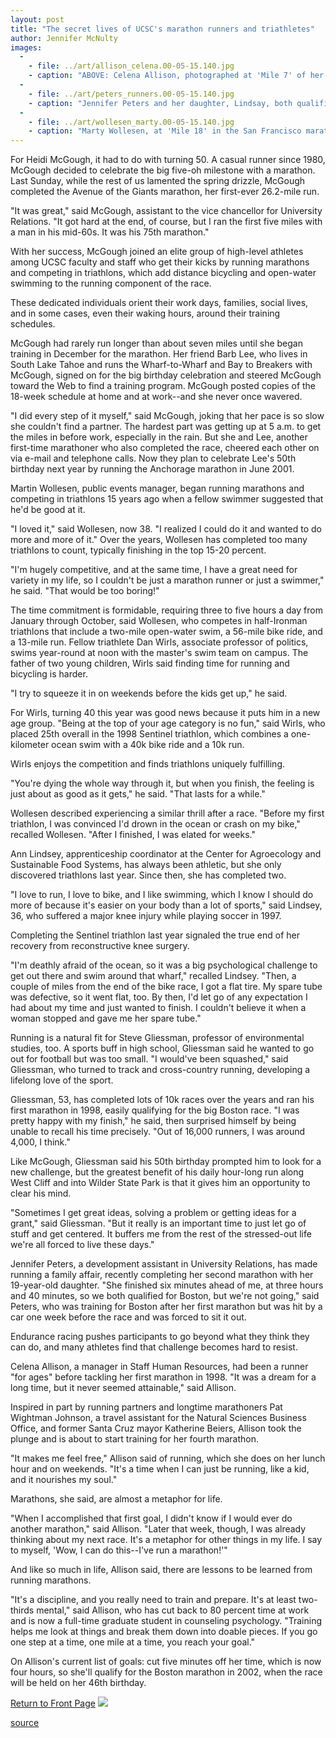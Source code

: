 ```yaml
---
layout: post
title: "The secret lives of UCSC's marathon runners and triathletes"
author: Jennifer McNulty
images:
  -
    - file: ../art/allison_celena.00-05-15.140.jpg
    - caption: "ABOVE: Celena Allison, photographed at 'Mile 7' of her first marathon, in San Diego in 1998"
  -
    - file: ../art/peters_runners.00-05-15.140.jpg
    - caption: "Jennifer Peters and her daughter, Lindsay, both qualified for the Boston marathon."
  -
    - file: ../art/wollesen_marty.00-05-15.140.jpg
    - caption: "Marty Wollesen, at 'Mile 18' in the San Francisco marathon in the mid-1990s."
---
```


For Heidi McGough, it had to do with turning 50. A casual runner since 1980, McGough decided to celebrate the big five-oh milestone with a marathon. Last Sunday, while the rest of us lamented the spring drizzle, McGough completed the Avenue of the Giants marathon, her first-ever 26.2-mile run.

"It was great," said McGough, assistant to the vice chancellor for University Relations. "It got hard at the end, of course, but I ran the first five miles with a man in his mid-60s. It was his 75th marathon."   
  
With her success, McGough joined an elite group of high-level athletes among UCSC faculty and staff who get their kicks by running marathons and competing in triathlons, which add distance bicycling and open-water swimming to the running component of the race.  
  
These dedicated individuals orient their work days, families, social lives, and in some cases, even their waking hours, around their training schedules.   
  
McGough had rarely run longer than about seven miles until she began training in December for the marathon. Her friend Barb Lee, who lives in South Lake Tahoe and runs the Wharf-to-Wharf and Bay to Breakers with McGough, signed on for the big birthday celebration and steered McGough toward the Web to find a training program. McGough posted copies of the 18-week schedule at home and at work--and she never once wavered.  
  
"I did every step of it myself," said McGough, joking that her pace is so slow she couldn't find a partner. The hardest part was getting up at 5 a.m. to get the miles in before work, especially in the rain. But she and Lee, another first-time marathoner who also completed the race, cheered each other on via e-mail and telephone calls. Now they plan to celebrate Lee's 50th birthday next year by running the Anchorage marathon in June 2001.  
  
Martin Wollesen, public events manager, began running marathons and competing in triathlons 15 years ago when a fellow swimmer suggested that he'd be good at it.   
  
"I loved it," said Wollesen, now 38. "I realized I could do it and wanted to do more and more of it." Over the years, Wollesen has completed too many triathlons to count, typically finishing in the top 15-20 percent.  
  
"I'm hugely competitive, and at the same time, I have a great need for variety in my life, so I couldn't be just a marathon runner or just a swimmer," he said. "That would be too boring!"  
  
The time commitment is formidable, requiring three to five hours a day from January through October, said Wollesen, who competes in half-Ironman triathlons that include a two-mile open-water swim, a 56-mile bike ride, and a 13-mile run. Fellow triathlete Dan Wirls, associate professor of politics, swims year-round at noon with the master's swim team on campus. The father of two young children, Wirls said finding time for running and bicycling is harder.  
  
"I try to squeeze it in on weekends before the kids get up," he said.  
  
For Wirls, turning 40 this year was good news because it puts him in a new age group. "Being at the top of your age category is no fun," said Wirls, who placed 25th overall in the 1998 Sentinel triathlon, which combines a one-kilometer ocean swim with a 40k bike ride and a 10k run.  
  
Wirls enjoys the competition and finds triathlons uniquely fulfilling.  
  
"You're dying the whole way through it, but when you finish, the feeling is just about as good as it gets," he said. "That lasts for a while."  
  
Wollesen described experiencing a similar thrill after a race. "Before my first triathlon, I was convinced I'd drown in the ocean or crash on my bike," recalled Wollesen. "After I finished, I was elated for weeks."  
  
Ann Lindsey, apprenticeship coordinator at the Center for Agroecology and Sustainable Food Systems, has always been athletic, but she only discovered triathlons last year. Since then, she has completed two.  
  
"I love to run, I love to bike, and I like swimming, which I know I should do more of because it's easier on your body than a lot of sports," said Lindsey, 36, who suffered a major knee injury while playing soccer in 1997.  
  
Completing the Sentinel triathlon last year signaled the true end of her recovery from reconstructive knee surgery.  
  
"I'm deathly afraid of the ocean, so it was a big psychological challenge to get out there and swim around that wharf," recalled Lindsey. "Then, a couple of miles from the end of the bike race, I got a flat tire. My spare tube was defective, so it went flat, too. By then, I'd let go of any expectation I had about my time and just wanted to finish. I couldn't believe it when a woman stopped and gave me her spare tube."  
  
Running is a natural fit for Steve Gliessman, professor of environmental studies, too. A sports buff in high school, Gliessman said he wanted to go out for football but was too small. "I would've been squashed," said Gliessman, who turned to track and cross-country running, developing a lifelong love of the sport.  
  
Gliessman, 53, has completed lots of 10k races over the years and ran his first marathon in 1998, easily qualifying for the big Boston race. "I was pretty happy with my finish," he said, then surprised himself by being unable to recall his time precisely. "Out of 16,000 runners, I was around 4,000, I think."  
  
Like McGough, Gliessman said his 50th birthday prompted him to look for a new challenge, but the greatest benefit of his daily hour-long run along West Cliff and into Wilder State Park is that it gives him an opportunity to clear his mind.  
  
"Sometimes I get great ideas, solving a problem or getting ideas for a grant," said Gliessman. "But it really is an important time to just let go of stuff and get centered. It buffers me from the rest of the stressed-out life we're all forced to live these days."  
  
Jennifer Peters, a development assistant in University Relations, has made running a family affair, recently completing her second marathon with her 19-year-old daughter. "She finished six minutes ahead of me, at three hours and 40 minutes, so we both qualified for Boston, but we're not going," said Peters, who was training for Boston after her first marathon but was hit by a car one week before the race and was forced to sit it out.   
  
Endurance racing pushes participants to go beyond what they think they can do, and many athletes find that challenge becomes hard to resist.  
  
Celena Allison, a manager in Staff Human Resources, had been a runner "for ages" before tackling her first marathon in 1998. "It was a dream for a long time, but it never seemed attainable," said Allison.  
  
Inspired in part by running partners and longtime marathoners Pat Wightman Johnson, a travel assistant for the Natural Sciences Business Office, and former Santa Cruz mayor Katherine Beiers, Allison took the plunge and is about to start training for her fourth marathon.  
  
"It makes me feel free," Allison said of running, which she does on her lunch hour and on weekends. "It's a time when I can just be running, like a kid, and it nourishes my soul."  
  
Marathons, she said, are almost a metaphor for life.  
  
"When I accomplished that first goal, I didn't know if I would ever do another marathon," said Allison. "Later that week, though, I was already thinking about my next race. It's a metaphor for other things in my life. I say to myself, 'Wow, I can do this--I've run a marathon!'"  
  
And like so much in life, Allison said, there are lessons to be learned from running marathons.  
  
"It's a discipline, and you really need to train and prepare. It's at least two-thirds mental," said Allison, who has cut back to 80 percent time at work and is now a full-time graduate student in counseling psychology. "Training helps me look at things and break them down into doable pieces. If you go one step at a time, one mile at a time, you reach your goal."

On Allison's current list of goals: cut five minutes off her time, which is now four hours, so she'll qualify for the Boston marathon in 2002, when the race will be held on her 46th birthday.   
  
  
[Return to Front Page][1] ![ ][2]

[1]: ../../index.html
[2]: ../../images/trans.gif

[source](http://www1.ucsc.edu/currents/99-00/05-15/marathons.html "Permalink to marathons")
